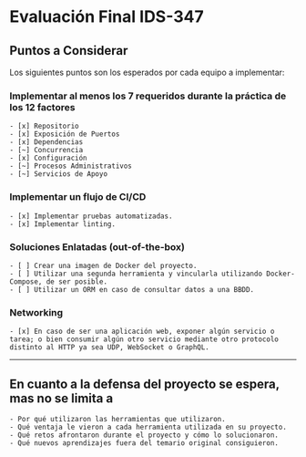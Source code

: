 # Evaluación Final IDS-347

## Puntos a Considerar

Los siguientes puntos son los esperados por cada equipo a implementar:

### Implementar al menos los 7 requeridos durante la práctica de los 12 factores

    - [x] Repositorio
    - [x] Exposición de Puertos
    - [x] Dependencias  
    - [~] Concurrencia
    - [x] Configuración
    - [~] Procesos Administrativos
    - [~] Servicios de Apoyo

### Implementar un flujo de CI/CD

    - [x] Implementar pruebas automatizadas.
    - [x] Implementar linting.

### Soluciones Enlatadas (out-of-the-box)

    - [ ] Crear una imagen de Docker del proyecto.
    - [ ] Utilizar una segunda herramienta y vincularla utilizando Docker-Compose, de ser posible.
    - [ ] Utilizar un ORM en caso de consultar datos a una BBDD.

### Networking

    - [x] En caso de ser una aplicación web, exponer algún servicio o tarea; o bien consumir algún otro servicio mediante otro protocolo distinto al HTTP ya sea UDP, WebSocket o GraphQL.

___

## En cuanto a la defensa del proyecto se espera, mas no se limita a

    - Por qué utilizaron las herramientas que utilizaron.
    - Qué ventaja le vieron a cada herramienta utilizada en su proyecto.
    - Qué retos afrontaron durante el proyecto y cómo lo solucionaron.
    - Qué nuevos aprendizajes fuera del temario original consiguieron.
